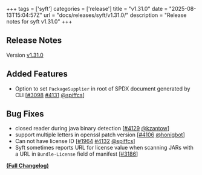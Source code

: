 +++
tags = ['syft']
categories = ['release']
title = "v1.31.0"
date = "2025-08-13T15:04:57Z"
url = "docs/releases/syft/v1.31.0/"
description = "Release notes for syft v1.31.0"
+++

## Release Notes

Version [v1.31.0](https://github.com/anchore/syft/releases/tag/v1.31.0)

## Added Features

- Option to set `PackageSupplier` in root of SPDX document generated by CLI [[#3098](https://github.com/anchore/syft/issues/3098) [#4131](https://github.com/anchore/syft/pull/4131) [@spiffcs](https://github.com/spiffcs)]

## Bug Fixes

- closed reader during java binary detection [[#4129](https://github.com/anchore/syft/pull/4129) [@kzantow](https://github.com/kzantow)]
- support multiple letters in openssl patch version [[#4106](https://github.com/anchore/syft/pull/4106) [@honigbot](https://github.com/honigbot)]
- Can not have license ID [[#1964](https://github.com/anchore/syft/issues/1964) [#4132](https://github.com/anchore/syft/pull/4132) [@spiffcs](https://github.com/spiffcs)]
- Syft sometimes reports URL for license value when scanning JARs with a URL in `Bundle-License` field of manifest [[#3186](https://github.com/anchore/syft/issues/3186)]

**[(Full Changelog)](https://github.com/anchore/syft/compare/v1.30.0...v1.31.0)**
